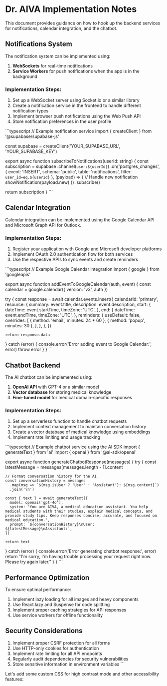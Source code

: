 # Dr. AIVA Implementation Notes

This document provides guidance on how to hook up the backend services for notifications, calendar integration, and the chatbot.

## Notifications System

The notification system can be implemented using:

1. **WebSockets** for real-time notifications
2. **Service Workers** for push notifications when the app is in the background

### Implementation Steps:

1. Set up a WebSocket server using Socket.io or a similar library
2. Create a notification service in the frontend to handle different notification types
3. Implement browser push notifications using the Web Push API
4. Store notification preferences in the user profile

\`\`\`typescript
// Example notification service
import { createClient } from '@supabase/supabase-js'

const supabase = createClient('YOUR_SUPABASE_URL', 'YOUR_SUPABASE_KEY')

export async function subscribeToNotifications(userId: string) {
  const subscription = supabase
    .channel(`user:${userId}`)
    .on('postgres_changes', { 
      event: 'INSERT', 
      schema: 'public', 
      table: 'notifications',
      filter: `user_id=eq.${userId}` 
    }, (payload) => {
      // Handle new notification
      showNotification(payload.new)
    })
    .subscribe()
    
  return subscription
}
\`\`\`

## Calendar Integration

Calendar integration can be implemented using the Google Calendar API and Microsoft Graph API for Outlook.

### Implementation Steps:

1. Register your application with Google and Microsoft developer platforms
2. Implement OAuth 2.0 authentication flow for both services
3. Use the respective APIs to sync events and create reminders

\`\`\`typescript
// Example Google Calendar integration
import { google } from 'googleapis'

export async function addEventToGoogleCalendar(auth, event) {
  const calendar = google.calendar({ version: 'v3', auth })
  
  try {
    const response = await calendar.events.insert({
      calendarId: 'primary',
      resource: {
        summary: event.title,
        description: event.description,
        start: {
          dateTime: event.startTime,
          timeZone: 'UTC',
        },
        end: {
          dateTime: event.endTime,
          timeZone: 'UTC',
        },
        reminders: {
          useDefault: false,
          overrides: [
            { method: 'email', minutes: 24 * 60 },
            { method: 'popup', minutes: 30 },
          ],
        },
      },
    })
    
    return response.data
  } catch (error) {
    console.error('Error adding event to Google Calendar:', error)
    throw error
  }
}
\`\`\`

## Chatbot Backend

The AI chatbot can be implemented using:

1. **OpenAI API** with GPT-4 or a similar model
2. **Vector database** for storing medical knowledge
3. **Fine-tuned model** for medical domain-specific responses

### Implementation Steps:

1. Set up a serverless function to handle chatbot requests
2. Implement context management to maintain conversation history
3. Create a vector database of medical knowledge using embeddings
4. Implement rate limiting and usage tracking

\`\`\`typescript
// Example chatbot service using the AI SDK
import { generateText } from 'ai'
import { openai } from '@ai-sdk/openai'

export async function generateChatbotResponse(messages) {
  try {
    const latestMessage = messages[messages.length - 1].content
    
    // Format conversation history for the AI
    const conversationHistory = messages
      .map(msg => `${msg.isUser ? 'User' : 'Assistant'}: ${msg.content}`)
      .join('\n')
    
    const { text } = await generateText({
      model: openai('gpt-4o'),
      system: "You are AIVA, a medical education assistant. You help medical students with their studies, explain medical concepts, and provide study tips. Keep responses concise, accurate, and focused on medical education.",
      prompt: `${conversationHistory}\nUser: ${latestMessage}\nAssistant:`,
    })
    
    return text
  } catch (error) {
    console.error('Error generating chatbot response:', error)
    return "I'm sorry, I'm having trouble processing your request right now. Please try again later."
  }
}
\`\`\`

## Performance Optimization

To ensure optimal performance:

1. Implement lazy loading for all images and heavy components
2. Use React.lazy and Suspense for code splitting
3. Implement proper caching strategies for API responses
4. Use service workers for offline functionality

## Security Considerations

1. Implement proper CSRF protection for all forms
2. Use HTTP-only cookies for authentication
3. Implement rate limiting for all API endpoints
4. Regularly audit dependencies for security vulnerabilities
5. Store sensitive information in environment variables
\`\`\`

Let's add some custom CSS for high contrast mode and other accessibility features:
